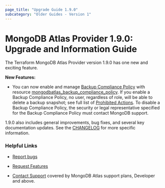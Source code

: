 ```yaml
---
page_title: "Upgrade Guide 1.9.0"
subcategory: "Older Guides - Version 1"  
---
```


# MongoDB Atlas Provider 1.9.0: Upgrade and Information Guide

The Terraform MongoDB Atlas Provider version 1.9.0 has one new and exciting feature.

**New Features:**
- You can now enable and manage [Backup Compliance Policy](https://www.mongodb.com/docs/atlas/backup/cloud-backup/backup-compliance-policy/) with resource [mongodbatlas_backup_compliance_policy](https://registry.terraform.io/providers/mongodb/mongodbatlas/latest/docs/resources/backup_compliance_policy). If you enable a Backup Compliance Policy, no user, regardless of role, will be able to delete a backup snapshot; see full list of [Prohibited Actions](https://www.mongodb.com/docs/atlas/backup/cloud-backup/backup-compliance-policy/#prohibited-actions). To disable a Backup Compliance Policy, the security or legal representative specified for the Backup Compliance Policy must contact MongoDB support.   


1.9.0 also includes general improvements, bug fixes, and several key documentation updates. See the [CHANGELOG](https://github.com/mongodb/terraform-provider-mongodbatlas/blob/master/CHANGELOG.md) for more specific information.


### Helpful Links

* [Report bugs](https://github.com/mongodb/terraform-provider-mongodbatlas/issues)

* [Request Features](https://feedback.mongodb.com/forums/924145-atlas?category_id=370723)

* [Contact Support](https://docs.atlas.mongodb.com/support/) covered by MongoDB Atlas support plans, Developer and above.
